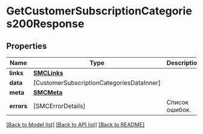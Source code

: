 # GetCustomerSubscriptionCategories200Response

## Properties
Name | Type | Description | Notes
------------ | ------------- | ------------- | -------------
**links** | [**SMCLinks**](SMCLinks.md) |  | [optional] 
**data** | [CustomerSubscriptionCategoriesDataInner] |  | [optional] 
**meta** | [**SMCMeta**](SMCMeta.md) |  | [optional] 
**errors** | [SMCErrorDetails] | Список ошибок. | [optional] 

[[Back to Model list]](../README.md#documentation-for-models) [[Back to API list]](../README.md#documentation-for-api-endpoints) [[Back to README]](../README.md)


